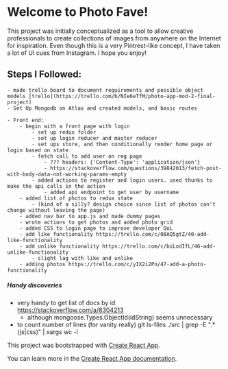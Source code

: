 # Welcome to Photo Fave!
This project was initially conceptualized as a tool to allow creative professionals to create collections of images from anywhere on the Internet for inspiration. Even though this is a very Pintrest-like concept, I have taken a lot of UI cues from Instagram. I hope you enjoy!

## Steps I Followed:
	- made trello board to document requirements and possible object models [trello](https://trello.com/b/NIe6eTfM/photo-app-mod-2-final-project)
	- Set Up Mongodb on Atlas and created models, and basic routes

	- Front end:
		- begin with a front page with login
			- set up redux folder
			- set up login reducer and master reducer
			- set ups store, and then conditionally render home page or login based on state
			- fetch call to add user on reg page 
				- ??? headers: {'Content-Type': 'application/json'}
				- https://stackoverflow.com/questions/39842013/fetch-post-with-body-data-not-working-params-empty
			- added actions to register and login users. used thunks to make the api calls in the action
				- added api endpoint to get user by username
		- added list of photos to redux state 
			- (kind of a silly? design choice since list of photos can't change without leaving the page)
		- added nav bar to app.js and made dummy pages
		- wrote actions to get photos and added photo grid
		- added CSS to login page to improve developer QoL
		- add like functionality https://trello.com/c/08AQ5gtZ/40-add-like-functionality
		- add unlike functionality https://trello.com/c/biLodIfL/46-add-unlike-functionality
			- slight lag with like and unlike
		- adding photos https://trello.com/c/yIX2i2Pn/47-add-a-photo-functionality


##### Handy discoveries
- very handy to get list of docs by id https://stackoverflow.com/a/8304213
	- although 
			mongoose.Types.ObjectId(idString) seems unnecessary
- to count number of lines (for vanity really)
	git ls-files ./src | grep -E ".*(js|css)" | xargs wc -l


This project was bootstrapped with [Create React App](https://github.com/facebook/create-react-app).

You can learn more in the [Create React App documentation](https://facebook.github.io/create-react-app/docs/getting-started).